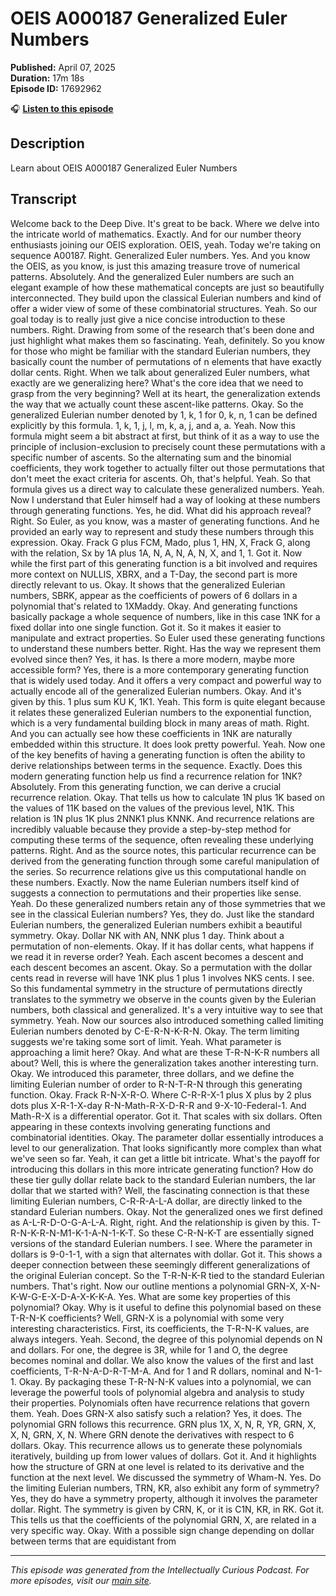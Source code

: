 # OEIS A000187 Generalized Euler Numbers

**Published:** April 07, 2025  
**Duration:** 17m 18s  
**Episode ID:** 17692962

🎧 **[Listen to this episode](https://intellectuallycurious.buzzsprout.com/2529712/episodes/17692962-oeis-a000187-generalized-euler-numbers)**

## Description

Learn about OEIS A000187 Generalized Euler Numbers

## Transcript

Welcome back to the Deep Dive. It's great to be back. Where we delve into the intricate world of mathematics. Exactly. And for our number theory enthusiasts joining our OEIS exploration. OEIS, yeah. Today we're taking on sequence A00187. Right. Generalized Euler numbers. Yes. And you know the OEIS, as you know, is just this amazing treasure trove of numerical patterns. Absolutely. And the generalized Euler numbers are such an elegant example of how these mathematical concepts are just so beautifully interconnected. They build upon the classical Eulerian numbers and kind of offer a wider view of some of these combinatorial structures. Yeah. So our goal today is to really just give a nice concise introduction to these numbers. Right. Drawing from some of the research that's been done and just highlight what makes them so fascinating. Yeah, definitely. So you know for those who might be familiar with the standard Eulerian numbers, they basically count the number of permutations of n elements that have exactly dollar cents. Right. When we talk about generalized Euler numbers, what exactly are we generalizing here? What's the core idea that we need to grasp from the very beginning? Well at its heart, the generalization extends the way that we actually count these ascent-like patterns. Okay. So the generalized Eulerian number denoted by 1, k, 1 for 0, k, n, 1 can be defined explicitly by this formula. 1, k, 1, j, l, m, k, a, j, and a, a. Yeah. Now this formula might seem a bit abstract at first, but think of it as a way to use the principle of inclusion-exclusion to precisely count these permutations with a specific number of ascents. So the alternating sum and the binomial coefficients, they work together to actually filter out those permutations that don't meet the exact criteria for ascents. Oh, that's helpful. Yeah. So that formula gives us a direct way to calculate these generalized numbers. Yeah. Now I understand that Euler himself had a way of looking at these numbers through generating functions. Yes, he did. What did his approach reveal? Right. So Euler, as you know, was a master of generating functions. And he provided an early way to represent and study these numbers through this expression. Okay. Frack G plus FCM, Mado, plus 1, HN, X, Frack G, along with the relation, Sx by 1A plus 1A, N, A, N, A, N, X, and 1, 1. Got it. Now while the first part of this generating function is a bit involved and requires more context on NULLIS, XBRX, and a T-Day, the second part is more directly relevant to us. Okay. It shows that the generalized Eulerian numbers, SBRK, appear as the coefficients of powers of 6 dollars in a polynomial that's related to 1XMaddy. Okay. And generating functions basically package a whole sequence of numbers, like in this case 1NK for a fixed dollar into one single function. Got it. So it makes it easier to manipulate and extract properties. So Euler used these generating functions to understand these numbers better. Right. Has the way we represent them evolved since then? Yes, it has. Is there a more modern, maybe more accessible form? Yes, there is a more contemporary generating function that is widely used today. And it offers a very compact and powerful way to actually encode all of the generalized Eulerian numbers. Okay. And it's given by this. 1 plus sum KU K, 1K1. Yeah. This form is quite elegant because it relates these generalized Eulerian numbers to the exponential function, which is a very fundamental building block in many areas of math. Right. And you can actually see how these coefficients in 1NK are naturally embedded within this structure. It does look pretty powerful. Yeah. Now one of the key benefits of having a generating function is often the ability to derive relationships between terms in the sequence. Exactly. Does this modern generating function help us find a recurrence relation for 1NK? Absolutely. From this generating function, we can derive a crucial recurrence relation. Okay. That tells us how to calculate 1N plus 1K based on the values of 11K based on the values of the previous level, N1K. This relation is 1N plus 1K plus 2NNK1 plus KNNK. And recurrence relations are incredibly valuable because they provide a step-by-step method for computing these terms of the sequence, often revealing these underlying patterns. Right. And as the source notes, this particular recurrence can be derived from the generating function through some careful manipulation of the series. So recurrence relations give us this computational handle on these numbers. Exactly. Now the name Eulerian numbers itself kind of suggests a connection to permutations and their properties like sense. Yeah. Do these generalized numbers retain any of those symmetries that we see in the classical Eulerian numbers? Yes, they do. Just like the standard Eulerian numbers, the generalized Eulerian numbers exhibit a beautiful symmetry. Okay. Dollar NK with AN, NNK plus 1 day. Think about a permutation of non-elements. Okay. If it has dollar cents, what happens if we read it in reverse order? Yeah. Each ascent becomes a descent and each descent becomes an ascent. Okay. So a permutation with the dollar cents read in reverse will have 1NK plus 1 plus 1 involves NKS cents. I see. So this fundamental symmetry in the structure of permutations directly translates to the symmetry we observe in the counts given by the Eulerian numbers, both classical and generalized. It's a very intuitive way to see that symmetry. Yeah. Now our sources also introduced something called limiting Eulerian numbers denoted by C-E-R-N-K-R-N. Okay. The term limiting suggests we're taking some sort of limit. Yeah. What parameter is approaching a limit here? Okay. And what are these T-R-N-K-R numbers all about? Well, this is where the generalization takes another interesting turn. Okay. We introduced this parameter, three dollars, and we define the limiting Eulerian number of order to R-N-T-R-N through this generating function. Okay. Frack R-N-X-R-O. Where C-R-R-X-1 plus X plus by 2 plus dots plus X-R-1-X-day R-N-Math-R-X-D-R-R and 9-X-10-Federal-1. And Math-R-X is a differential operator. Got it. That scales with six dollars. Often appearing in these contexts involving generating functions and combinatorial identities. Okay. The parameter dollar essentially introduces a level to our generalization. That looks significantly more complex than what we've seen so far. Yeah, it can get a little bit intricate. What's the payoff for introducing this dollars in this more intricate generating function? How do these tier gully dollar relate back to the standard Eulerian numbers, the lar dollar that we started with? Well, the fascinating connection is that these limiting Eulerian numbers, C-R-R-A-L-A dollar, are directly linked to the standard Eulerian numbers. Okay. Not the generalized ones we first defined as A-L-R-D-O-G-A-L-A. Right, right. And the relationship is given by this. T-R-N-K-R-N-M1-K-1-A-N-1-K-T. So these C-R-N-K-T are essentially signed versions of the standard Eulerian numbers. I see. Where the parameter in dollars is 9-0-1-1, with a sign that alternates with dollar. Got it. This shows a deeper connection between these seemingly different generalizations of the original Eulerian concept. So the T-R-N-K-R tied to the standard Eulerian numbers. That's right. Now our outline mentions a polynomial GRN-X, X-N-K-W-G-E-X-D-A-X-K-K-A. Yes. What are some key properties of this polynomial? Okay. Why is it useful to define this polynomial based on these T-R-N-K coefficients? Well, GRN-X is a polynomial with some very interesting characteristics. First, its coefficients, the T-R-N-K values, are always integers. Yeah. Second, the degree of this polynomial depends on N and dollars. For one, the degree is 3R, while for 1 and O, the degree becomes nominal and dollar. We also know the values of the first and last coefficients, T-R-N-A-D-R-T-M-A. And for 1 and R dollars, nominal and N-1-1. Okay. By packaging these T-R-N-N-K values into a polynomial, we can leverage the powerful tools of polynomial algebra and analysis to study their properties. Polynomials often have recurrence relations that govern them. Yeah. Does GRN-X also satisfy such a relation? Yes, it does. The polynomial GRN follows this recurrence. GRN plus 1X, X, N, R, YR, GRN, X, X, N, GRN, X, N. Where GRN denote the derivatives with respect to 6 dollars. Okay. This recurrence allows us to generate these polynomials iteratively, building up from lower values of dollars. Got it. And it highlights how the structure of GRN at one level is related to its derivative and the function at the next level. We discussed the symmetry of Wham-N. Yes. Do the limiting Eulerian numbers, TRN, KR, also exhibit any form of symmetry? Yes, they do have a symmetry property, although it involves the parameter dollar. Right. The symmetry is given by CRN, K, or it is C1N, KR, in RK. Got it. This tells us that the coefficients of the polynomial GRN, X, are related in a very specific way. Okay. With a possible sign change depending on dollar between terms that are equidistant from

---
*This episode was generated from the Intellectually Curious Podcast. For more episodes, visit our [main site](https://intellectuallycurious.buzzsprout.com).*
